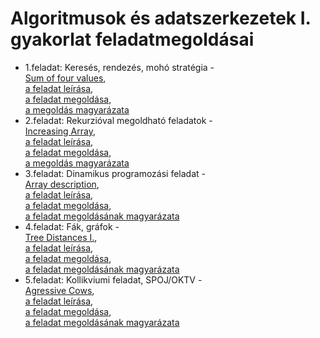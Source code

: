 # Algoritmusok és adatszerkezetek I. gyakorlat feladatmegoldásai
* 1.feladat: Keresés, rendezés, mohó stratégia - 
<br> [Sum of four values](https://github.com/LaszloHerczeg/Algoritmusok--es-adatszerkezetek-I./tree/main/1.feladat), 
<br> [a feladat leírása](https://github.com/LaszloHerczeg/Algoritmusok-es-adatszerkezetek-I./blob/main/1.feladat/leírás.md), 
<br> [a feladat megoldása](https://github.com/LaszloHerczeg/Algoritmusok-es-adatszerkezetek-I./blob/main/1.feladat/sum_of_four_values.py), 
<br> [a megoldás magyarázata](https://github.com/LaszloHerczeg/Algoritmusok-es-adatszerkezetek-I./blob/main/1.feladat/megoldás.md)
* 2.feladat: Rekurzióval megoldható feladatok - 
<br> [Increasing Array](https://github.com/LaszloHerczeg/Algoritmusok-es-adatszerkezetek-I./tree/main/2.feladat), 
<br> [a feladat leírása](https://github.com/LaszloHerczeg/Algoritmusok-es-adatszerkezetek-I./blob/main/2.feladat/leírás.md), 
<br> [a feladat megoldása](https://github.com/LaszloHerczeg/Algoritmusok-es-adatszerkezetek-I./blob/main/2.feladat/increasing_array.py), 
<br> [a megoldás magyarázata](https://github.com/LaszloHerczeg/Algoritmusok-es-adatszerkezetek-I./blob/main/2.feladat/megoldás.md)
* 3.feladat: Dinamikus programozási feladat - 
<br> [Array description](https://github.com/LaszloHerczeg/Algoritmusok-es-adatszerkezetek-I./tree/main/3.feladat),
<br> [a feladat leírása](https://github.com/LaszloHerczeg/Algoritmusok-es-adatszerkezetek-I./blob/main/3.feladat/leírás.md),
<br> [a feladat megoldása](https://github.com/LaszloHerczeg/Algoritmusok-es-adatszerkezetek-I./blob/main/3.feladat/array_description.py),
<br> [a feladat megoldásának magyarázata](https://github.com/LaszloHerczeg/Algoritmusok-es-adatszerkezetek-I./blob/main/3.feladat/megoldás.md)
* 4.feladat: Fák, gráfok - 
<br> [Tree Distances I.](https://github.com/LaszloHerczeg/Algoritmusok-es-adatszerkezetek-I./tree/main/4.feladat),
<br> [a feladat leírása](https://github.com/LaszloHerczeg/Algoritmusok-es-adatszerkezetek-I./blob/main/4.feladat/leírás.md),
<br> [a feladat megoldása](https://github.com/LaszloHerczeg/Algoritmusok-es-adatszerkezetek-I./blob/main/4.feladat/tree_distances.py),
<br> [a feladat megoldásának magyarázata](https://github.com/LaszloHerczeg/Algoritmusok-es-adatszerkezetek-I./blob/main/4.feladat/megoldás.md)
* 5.feladat: Kollikviumi feladat, SPOJ/OKTV -
<br> [Agressive Cows](https://github.com/LaszloHerczeg/Algoritmusok-es-adatszerkezetek-I./tree/main/K),
<br> [a feladat leírása](https://github.com/LaszloHerczeg/Algoritmusok-es-adatszerkezetek-I./blob/main/K/leírás.md),
<br> [a feladat megoldása](https://github.com/LaszloHerczeg/Algoritmusok-es-adatszerkezetek-I./blob/main/K/aggressive_cows.py),
<br> [a feladat megoldásának magyarázata](https://github.com/LaszloHerczeg/Algoritmusok-es-adatszerkezetek-I./blob/main/K/megoldás.md)
